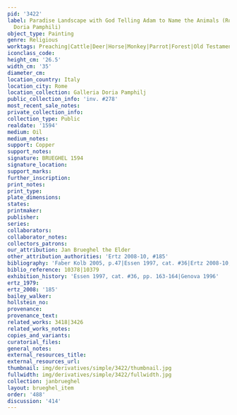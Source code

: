 ```yaml
---
pid: '3422'
label: Paradise Landscape with God Telling Adam to Name the Animals (Rome, Galleria
  Doria Pamphili)
object_type: Painting
genre: Religious
worktags: Preaching|Cattle|Deer|Horse|Monkey|Parrot|Forest|Old Testament|Paradise
iconclass_code:
height_cm: '26.5'
width_cm: '35'
diameter_cm:
location_country: Italy
location_city: Rome
location_collection: Galleria Doria Pamphilj
public_collection_info: 'inv. #278'
most_recent_sale_notes:
private_collection_info:
collection_type: Public
realdate: '1594'
medium: Oil
medium_notes:
support: Copper
support_notes:
signature: BRUEGHEL 1594
signature_location:
support_marks:
further_inscription:
print_notes:
print_type:
plate_dimensions:
states:
printmaker:
publisher:
series:
collaborators:
collaborator_notes:
collectors_patrons:
our_attribution: Jan Brueghel the Elder
other_attribution_authorities: 'Ertz 2008-10, #185'
bibliography: 'Faber Kolb 2005, p.47|Essen 1997, cat. #36|Ertz 2008-10, cat. #185'
biblio_reference: 10378|10379
exhibition_history: 'Essen 1997, cat. #36, pp. 163-164|Genova 1996'
ertz_1979:
ertz_2008: '185'
bailey_walker:
hollstein_no:
provenance:
provenance_text:
related_works: 3418|3426
related_works_notes:
copies_and_variants:
curatorial_files:
general_notes:
external_resources_title:
external_resources_url:
thumbnail: img/derivatives/simple/3422/thumbnail.jpg
fullwidth: img/derivatives/simple/3422/fullwidth.jpg
collection: janbrueghel
layout: brueghel_item
order: '488'
discussion: '414'
---
```

